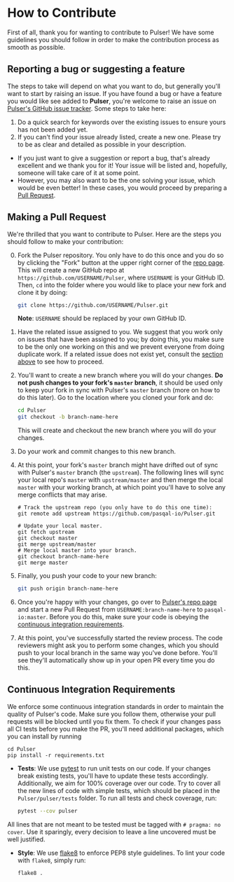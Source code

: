 # How to Contribute

First of all, thank you for wanting to contribute to Pulser! We have some guidelines you should follow in order to make the contribution process as smooth as possible.

## Reporting a bug or suggesting a feature

The steps to take will depend on what you want to do, but generally you'll want to start by raising an issue. If you have found a bug or have a feature you would like see added to **Pulser**, you're welcome to raise an issue on [Pulser's GitHub issue tracker](https://github.com/pasqal-io/Pulser/issues). Some steps to take here:

1. Do a quick search for keywords over the existing issues to ensure yours has not been added yet.
2. If you can't find your issue already listed, create a new one. Please try to be as clear and detailed as possible in your description.
- If you just want to give a suggestion or report a bug, that's already excellent and we thank you for it! Your issue will be listed and, hopefully, someone will take care of it at some point.
- However, you may also want to be the one solving your issue, which would be even better! In these cases, you would proceed by preparing a [Pull Request](#making-a-pull-request).


## Making a Pull Request

We're thrilled that you want to contribute to Pulser. Here are the steps you should follow to make your contribution:

0. Fork the Pulser repository. You only have to do this once and you do so by clicking the "Fork" button at the upper right corner of the [repo page](https://github.com/pasqal-io/Pulser). This will create a new GitHub repo at `https://github.com/USERNAME/Pulser`, where `USERNAME` is your GitHub ID. Then, `cd` into the folder where you would like to place your new fork and clone it by doing:
    ```bash
    git clone https://github.com/USERNAME/Pulser.git
    ```
    **Note**: `USERNAME` should be replaced by your own GitHub ID.

1. Have the related issue assigned to you. We suggest that you work only on issues that have been assigned to you; by doing this, you make sure to be the only one working on this and we prevent everyone from doing duplicate work. If a related issue does not exist yet, consult the [section above](#reporting-a-bug-or-suggesting-a-feature) to see how to proceed.

2. You'll want to create a new branch where you will do your changes. **Do not push changes to your fork's `master` branch**, it should be used only to keep your fork in sync with Pulser's `master` branch (more on how to do this later). Go to the location where you cloned your fork and do:
    ```bash
    cd Pulser
    git checkout -b branch-name-here
    ```
    This will create and checkout the new branch where you will do your changes.

3. Do your work and commit changes to this new branch.

4. At this point, your fork's `master` branch might have drifted out of sync with Pulser's `master` branch (the `upstream`). The following lines will sync your local repo's `master` with `upstream/master` and then merge the local `master` with your working branch, at which point you'll have to solve any merge conflicts that may arise.
    ```shell
    # Track the upstream repo (you only have to do this one time):
    git remote add upstream https://github.com/pasqal-io/Pulser.git

    # Update your local master.
    git fetch upstream
    git checkout master
    git merge upstream/master
    # Merge local master into your branch.
    git checkout branch-name-here
    git merge master
    ```
5. Finally, you push your code to your new branch:
    ```bash
    git push origin branch-name-here
    ```

6. Once you're happy with your changes, go over to [Pulser's repo page](https://github.com/pasqal-io/Pulser) and start a new Pull Request from `USERNAME:branch-name-here` to `pasqal-io:master`. Before you do this, make sure your code is obeying the [continuous integration requirements](#continuous-integration-requirements).

7. At this point, you've successfully started the review process. The code reviewers might ask you to perform some changes, which you should push to your local branch in the same way you've done before. You'll see they'll automatically show up in your open PR every time you do this.

## Continuous Integration Requirements

We enforce some continuous integration standards in order to maintain the quality of Pulser's code. Make sure you follow them, otherwise your pull requests will be blocked until you fix them. To check if your changes pass all CI tests before you make the PR, you'll need additional packages, which you can install by running

```shell
cd Pulser
pip install -r requirements.txt
```

- **Tests**: We use [pytest](https://docs.pytest.org/en/latest/) to run unit tests on our code. If your changes break existing tests, you'll have to update these tests accordingly. Additionally, we aim for 100% coverage over our code. Try to cover all the new lines of code with simple tests, which should be placed in the `Pulser/pulser/tests` folder. To run all tests and check coverage, run:
    ```bash
    pytest --cov pulser
    ```
All lines that are not meant to be tested must be tagged with `# pragma: no cover`. Use it sparingly,
every decision to leave a line uncovered must be well justified.

- **Style**: We use [flake8](https://flake8.pycqa.org/en/latest/) to enforce PEP8 style guidelines. To lint your code with `flake8`, simply run:
    ```bash
    flake8 .
    ```
